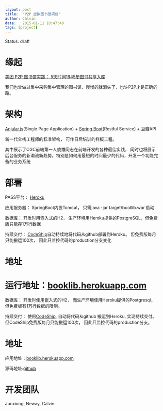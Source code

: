 ```yaml
---
layout: post
title:  "P2P 虚拟图书馆项目"
author: Calvin
date:   2015-01-11 10:47:48
tags: [project]
---
```


Status: draft

# 缘起

[美团 P2P 图书馆实践： 5天时间1845册图书共享入库](http://tech.meituan.com/mt-library-introduce.html)

我们也曾做过集中采购集中管理的图书馆，慢慢的就消失了，也许P2P才是正确的路。

# 架构

[Anjular.js](https://angularjs.org/)(Single Page Application) + [Spring Boot](http://projects.spring.io/spring-boot/)(Restful Service) + 豆瓣API

新一代全栈工程师的标准架构， 可作日后培训的样板工程。

其中展示了CGC前端第一人俊雄同志在前端开发的各种最佳实践， 同时也将展示后台服务的新潮流新趋势，特别是如何用最短的时间最少的代码，开发一个功能完备的业务系统


# 部署

PASS平台： [Heroku](https://www.heroku.com)

应用服务器： SpringBoot内置Tomcat， 只需java -jar target/bootlib.war 启动

数据库： 开发时用嵌入式的H2， 生产环境用Heroku提供的PostgreSQL，但免费版只能存1万行数据

持续交付： [CodeShip](https://codeship.com)自动持续地将代码从github部署到Heroku。 但免费版每月只能搬运100次， 因此只监控代码的production分支变化

# 地址

运行地址：[booklib.herokuapp.com](http://booklib.herokuapp.com)
=======
数据库： 开发时使用嵌入式的H2， 而生产环境使用Heroku提供的Postgresql，但免费版有1万行数据的限制。

持续交付： 使用[CodeShip](https://codeship.com), 自动将代码从github 搬运到Heroku, 实现持续交付。 但CodeShip免费版每月只能搬运100次， 因此只监控代码的production分支。

# 地址

应用地址：[booklib.herokuapp.com](http://booklib.herokuapp.com)

源码地址:[github](http://www.github.com/f5f6/booklib)

# 开发团队

Junxiong, Neway, Calvin
